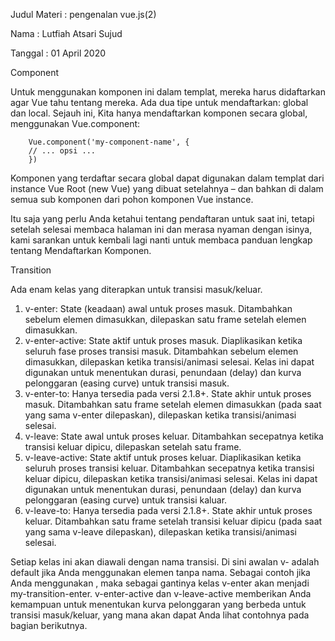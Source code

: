 Judul Materi : pengenalan vue.js(2)

Nama : Lutfiah Atsari Sujud

Tanggal : 01 April 2020


Component

Untuk menggunakan komponen ini dalam templat, mereka harus didaftarkan agar Vue tahu tentang mereka. Ada dua tipe untuk mendaftarkan: global dan local. Sejauh ini, Kita hanya mendaftarkan komponen secara global, menggunakan Vue.component:

        Vue.component('my-component-name', {
        // ... opsi ...
        })

Komponen yang terdaftar secara global dapat digunakan dalam templat dari instance Vue Root (new Vue) yang dibuat setelahnya – dan bahkan di dalam semua sub komponen dari pohon komponen Vue instance.

Itu saja yang perlu Anda ketahui tentang pendaftaran untuk saat ini, tetapi setelah selesai membaca halaman ini dan merasa nyaman dengan isinya, kami sarankan untuk kembali lagi nanti untuk membaca panduan lengkap tentang Mendaftarkan Komponen.



Transition 

Ada enam kelas yang diterapkan untuk transisi masuk/keluar.

1. v-enter: State (keadaan) awal untuk proses masuk. Ditambahkan sebelum elemen dimasukkan, dilepaskan satu frame setelah elemen dimasukkan.
2. v-enter-active: State aktif untuk proses masuk. Diaplikasikan ketika seluruh fase proses transisi masuk. Ditambahkan sebelum elemen dimasukkan, dilepaskan ketika transisi/animasi selesai. Kelas ini dapat digunakan untuk menentukan durasi, penundaan (delay) dan kurva pelonggaran (easing curve) untuk transisi masuk.
3. v-enter-to: Hanya tersedia pada versi 2.1.8+. State akhir untuk proses masuk. Ditambahkan satu frame setelah elemen dimasukkan (pada saat yang sama v-enter dilepaskan), dilepaskan ketika transisi/animasi selesai.
4. v-leave: State awal untuk proses keluar. Ditambahkan secepatnya ketika transisi keluar dipicu, dilepaskan setelah satu frame.
5. v-leave-active: State aktif untuk proses keluar. Diaplikasikan ketika seluruh proses transisi keluar. Ditambahkan secepatnya ketika transisi keluar dipicu, dilepaskan ketika transisi/animasi selesai. Kelas ini dapat digunakan untuk menentukan durasi, penundaan (delay) dan kurva pelonggaran (easing curve) untuk transisi kaluar.
6. v-leave-to: Hanya tersedia pada versi 2.1.8+. State akhir untuk proses keluar. Ditambahkan satu frame setelah transisi keluar dipicu (pada saat yang sama v-leave dilepaskan), dilepaskan ketika transisi/animasi selesai.

Setiap kelas ini akan diawali dengan nama transisi. Di sini awalan v- adalah default jika Anda menggunakan elemen <transition> tanpa nama. Sebagai contoh jika Anda menggunakan <transition name="my-transition">, maka sebagai gantinya kelas v-enter akan menjadi my-transition-enter.
v-enter-active dan v-leave-active memberikan Anda kemampuan untuk menentukan kurva pelonggaran yang berbeda untuk transisi masuk/keluar, yang mana akan dapat Anda lihat contohnya pada bagian berikutnya.